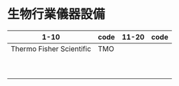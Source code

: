 # 生物行業儀器設備

| 1-10                     | code | 11-20 | code |
| ------------------------ | ---- | ----- | ---- |
| Thermo Fisher Scientific | TMO  |       |      |
|                          |      |       |      |
|                          |      |       |      |
|                          |      |       |      |
|                          |      |       |      |
|                          |      |       |      |
|                          |      |       |      |
|                          |      |       |      |
|                          |      |       |      |
|                          |      |       |      |

